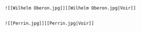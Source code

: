 ```ad-gallery


![[Wilhelm Oberon.jpg]][[Wilhelm Oberon.jpg|Voir]]


![[Perrin.jpg]][[Perrin.jpg|Voir]]
```